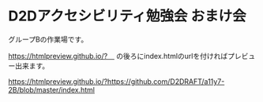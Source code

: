 # D2Dアクセシビリティ勉強会 おまけ会

グループBの作業場です。

https://htmlpreview.github.io/?　 の後ろにindex.htmlのurlを付ければプレビュー出来ます。

https://htmlpreview.github.io/?https://github.com/D2DRAFT/a11y7-2B/blob/master/index.html
